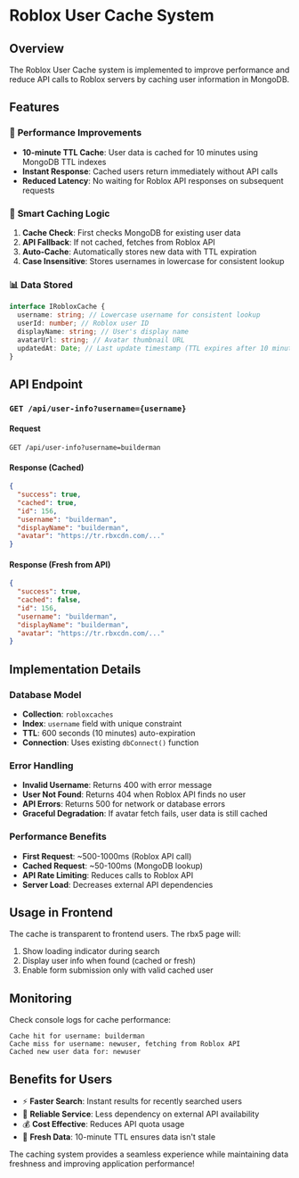 # Roblox User Cache System

## Overview

The Roblox User Cache system is implemented to improve performance and reduce API calls to Roblox servers by caching user information in MongoDB.

## Features

### 🚀 **Performance Improvements**

- **10-minute TTL Cache**: User data is cached for 10 minutes using MongoDB TTL indexes
- **Instant Response**: Cached users return immediately without API calls
- **Reduced Latency**: No waiting for Roblox API responses on subsequent requests

### 🎯 **Smart Caching Logic**

1. **Cache Check**: First checks MongoDB for existing user data
2. **API Fallback**: If not cached, fetches from Roblox API
3. **Auto-Cache**: Automatically stores new data with TTL expiration
4. **Case Insensitive**: Stores usernames in lowercase for consistent lookup

### 📊 **Data Stored**

```typescript
interface IRobloxCache {
  username: string; // Lowercase username for consistent lookup
  userId: number; // Roblox user ID
  displayName: string; // User's display name
  avatarUrl: string; // Avatar thumbnail URL
  updatedAt: Date; // Last update timestamp (TTL expires after 10 minutes)
}
```

## API Endpoint

### `GET /api/user-info?username={username}`

#### Request

```
GET /api/user-info?username=builderman
```

#### Response (Cached)

```json
{
  "success": true,
  "cached": true,
  "id": 156,
  "username": "builderman",
  "displayName": "builderman",
  "avatar": "https://tr.rbxcdn.com/..."
}
```

#### Response (Fresh from API)

```json
{
  "success": true,
  "cached": false,
  "id": 156,
  "username": "builderman",
  "displayName": "builderman",
  "avatar": "https://tr.rbxcdn.com/..."
}
```

## Implementation Details

### Database Model

- **Collection**: `robloxcaches`
- **Index**: `username` field with unique constraint
- **TTL**: 600 seconds (10 minutes) auto-expiration
- **Connection**: Uses existing `dbConnect()` function

### Error Handling

- **Invalid Username**: Returns 400 with error message
- **User Not Found**: Returns 404 when Roblox API finds no user
- **API Errors**: Returns 500 for network or database errors
- **Graceful Degradation**: If avatar fetch fails, user data is still cached

### Performance Benefits

- **First Request**: ~500-1000ms (Roblox API call)
- **Cached Request**: ~50-100ms (MongoDB lookup)
- **API Rate Limiting**: Reduces calls to Roblox API
- **Server Load**: Decreases external API dependencies

## Usage in Frontend

The cache is transparent to frontend users. The rbx5 page will:

1. Show loading indicator during search
2. Display user info when found (cached or fresh)
3. Enable form submission only with valid cached user

## Monitoring

Check console logs for cache performance:

```
Cache hit for username: builderman
Cache miss for username: newuser, fetching from Roblox API
Cached new user data for: newuser
```

## Benefits for Users

- ⚡ **Faster Search**: Instant results for recently searched users
- 🎯 **Reliable Service**: Less dependency on external API availability
- 💰 **Cost Effective**: Reduces API quota usage
- 🔄 **Fresh Data**: 10-minute TTL ensures data isn't stale

The caching system provides a seamless experience while maintaining data freshness and improving application performance!
